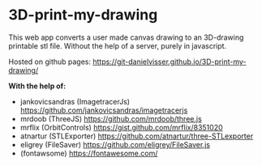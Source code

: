 # 3D-print-my-drawing

This web app converts a user made canvas drawing to an 3D-drawing printable stl file. Without the help of a server, purely in javascript.

Hosted on github pages: https://git-danielvisser.github.io/3D-print-my-drawing/ 

**With the help of:**

- jankovicsandras (ImagetracerJs) https://github.com/jankovicsandras/imagetracerjs
- mrdoob          (ThreeJS)       https://github.com/mrdoob/three.js
- mrflix          (OrbitControls) https://gist.github.com/mrflix/8351020
- atnartur        (STLExporter)   https://github.com/atnartur/three-STLexporter
- eligrey         (FileSaver)     https://github.com/eligrey/FileSaver.js
- (fontawsome)    https://fontawesome.com/
